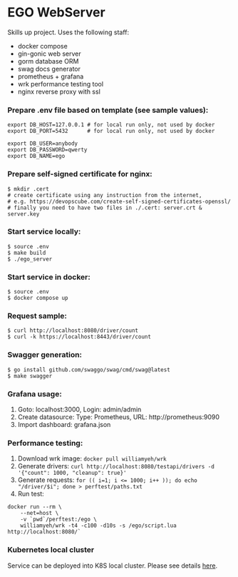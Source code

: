 EGO WebServer
=============

Skills up project. Uses the following staff:
- docker compose
- gin-gonic web server
- gorm database ORM
- swag docs generator
- prometheus + grafana
- wrk performance testing tool
- nginx reverse proxy with ssl

### Prepare .env file based on template (see sample values):

```
export DB_HOST=127.0.0.1 # for local run only, not used by docker
export DB_PORT=5432      # for local run only, not used by docker

export DB_USER=anybody
export DB_PASSWORD=qwerty
export DB_NAME=ego
```

### Prepare self-signed certificate for nginx:

```
$ mkdir .cert
# create certificate using any instruction from the internet,
# e.g. https://devopscube.com/create-self-signed-certificates-openssl/
# finally you need to have two files in ./.cert: server.crt & server.key
```

### Start service locally:

```
$ source .env
$ make build
$ ./ego_server
```

### Start service in docker:

```
$ source .env
$ docker compose up
```

### Request sample:

```
$ curl http://localhost:8080/driver/count
$ curl -k https://localhost:8443/driver/count
```

### Swagger generation:

```
$ go install github.com/swaggo/swag/cmd/swag@latest
$ make swagger
```

### Grafana usage:

1. Goto: localhost:3000, Login: admin/admin
2. Create datasource: Type: Prometheus, URL: http://prometheus:9090
3. Import dashboard: grafana.json

### Performance testing:

1. Download wrk image: `docker pull williamyeh/wrk`
2. Generate drivers: `curl http://localhost:8080/testapi/drivers -d '{"count": 1000, "cleanup": true}'`
3. Generate requests: `for (( i=1; i <= 1000; i++ )); do echo "/driver/$i"; done > perftest/paths.txt`
4. Run test:
```
docker run --rm \
    --net=host \
    -v `pwd`/perftest:/ego \
    williamyeh/wrk -t4 -c100 -d10s -s /ego/script.lua http://localhost:8080/`
```

### Kubernetes local cluster

Service can be deployed into K8S local cluster.
Please see details [here](kubernetes/README.md).

